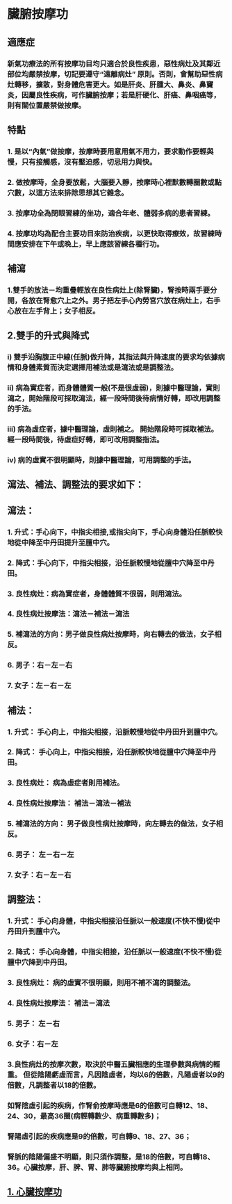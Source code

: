 # 臟腑按摩功
## 適應症
### 新氣功療法的所有按摩功目均只適合於良性疾患，惡性病灶及其鄰近部位均嚴禁按摩，切記要遵守“遠離病灶” 原則。否則，會幫助惡性病灶轉移，擴散，對身體危害更大。如是肝炎、肝腫大、鼻炎、鼻竇炎，因屬良性疾病，可作臟腑按摩；若是肝硬化、肝癌、鼻咽癌等，則有關位置嚴禁做按摩。

## 特點
### 1. 是以“內氣”做按摩，按摩時要用意用氣不用力，要求動作要輕與慢，只有接觸感，沒有壓迫感，切忌用力與快。
### 2. 做按摩時，全身要放鬆，大腦要入靜，按摩時心裡默數轉圈數或點穴數，以這方法來排除思想其它雜念。
### 3. 按摩功全為閉眼習練的坐功，適合年老、體弱多病的患者習練。
### 4. 按摩功均為配合主要功目來防治疾病，以更快取得療效，故習練時間應安排在下午或晚上，早上應該習練各種行功。

## 補瀉
### 1.雙手的放法－均重疊輕放在良性病灶上(除腎臟)，腎按時兩手要分開，各放在腎愈穴上之外。男子把左手心內勞宮穴放在病灶上，右手心放在左手背上；女子相反。

## 2.雙手的升式與降式
### i) 雙手沿胸腹正中線(任脈)做升降，其指法與升降速度的要求均依據病情和身體素質而決定選擇用補法或是瀉法或是調整法。
### ii) 病為實症者，而身體體質一般(不是很虛弱)，則據中醫理論，實則瀉之，開始階段可採取瀉法，經一段時間後待病情好轉，即改用調整的手法。
### iii) 病為虛症者，據中醫理論，虛則補之。 開始階段時可採取補法。 經一段時間後，待虛症好轉，即可改用調整指法。
### iv) 病的虛實不很明顯時，則據中醫理論，可用調整的手法。

## 瀉法、補法、調整法的要求如下：

## 瀉法：
### 1. 升式：手心向下，中指尖相接,或指尖向下，手心向身體沿任脈較快地從中降至中丹田提升至膻中穴。
### 2. 降式：手心向下，中指尖相接，沿任脈較慢地從膻中穴降至中丹田。
### 3. 良性病灶：病為實症者，身體體質不很弱，則用瀉法。
### 4. 良性病灶按摩法：瀉法－補法－瀉法
### 5. 補瀉法的方向：男子做良性病灶按摩時，向右轉去的做法，女子相反。
### 6. 男子：右－左－右
### 7. 女子：左－右－左

## 補法：
### 1. 升式： 手心向上，中指尖相接，沿脈較慢地從中丹田升到膻中穴。
### 2. 降式： 手心向上，中指尖相接，沿任脈較快地從膻中穴降至中丹田。
### 3. 良性病灶： 病為虛症者則用補法。
### 4. 良性病灶按摩法： 補法－瀉法－補法
### 5. 補瀉法的方向： 男子做良性病灶按摩時，向左轉去的做法，女子相反。
### 6. 男子： 左－右－左
### 7. 女子：右－左－右

## 調整法：
### 1. 升式： 手心向身體，中指尖相接沿任脈以一般速度(不快不慢)從中丹田升到膻中穴。
### 2. 降式： 手心向身體，中指尖相接，沿任脈以一般速度(不快不慢)從膻中穴降到中丹田。
### 3. 良性病灶： 病的虛實不很明顯，則用不補不瀉的調整法。
### 4. 良性病灶按摩法： 補法－瀉法
### 5. 男子： 左－右
### 6. 女子：右－左

### 3.良性病灶的按摩次數，取決於中醫五臟相應的生理參數與病情的輕重。 但從陰陽虧虛而言，凡因陰虛者，均以6的倍數，凡陽虛者以9的倍數，凡調整者以18的倍數。
### 如腎陰虛引起的疾病，作腎俞按摩時應是6的倍數可自轉12、18、24、30，最高36圈(病輕轉數少、病重轉數多)；
### 腎陽虛引起的疾病應是9的倍數，可自轉9、18、27、36；
### 腎脈的陰陽偏盛不明顯，則只須作調整，是18的倍數，可自轉18、36。心臟按摩，肝、脾、胃、肺等臟腑按摩均與上相同。

## [1. 心臟按摩功](/心4.md)
